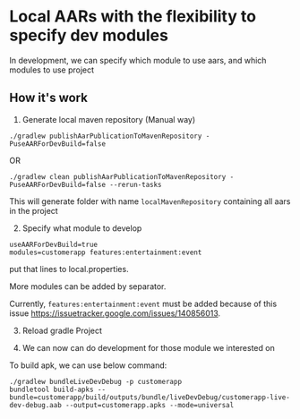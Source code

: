 # Local AARs with the flexibility to specify dev modules

In development, we can specify which module to use aars, and which modules to use project

## How it's work

1. Generate local maven repository (Manual way)
```
./gradlew publishAarPublicationToMavenRepository -PuseAARForDevBuild=false

```
OR
```
./gradlew clean publishAarPublicationToMavenRepository -PuseAARForDevBuild=false --rerun-tasks
```
This will generate folder with name `localMavenRepository` containing all aars in the project

2. Specify what module to develop
```
useAARForDevBuild=true
modules=customerapp features:entertainment:event
```
put that lines to local.properties.

More modules can be added by <space> separator.

Currently, `features:entertainment:event` must be added because of this issue https://issuetracker.google.com/issues/140856013.

3. Reload gradle Project

4. We can now can do development for those module we interested on

To build apk, we can use below command:
```
./gradlew bundleLiveDevDebug -p customerapp
bundletool build-apks --bundle=customerapp/build/outputs/bundle/liveDevDebug/customerapp-live-dev-debug.aab --output=customerapp.apks --mode=universal
```
